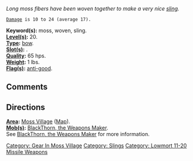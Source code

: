 *Long moss fibers have been woven together to make a very nice
[sling](:Category:_Slings.md "wikilink").*

[`Damage`](Missile_Weapon_Values.md "wikilink")` is 10 to 24 (average 17).`

**Keyword(s):** moss, woven, sling.  
**[Level(s)](Object_Level.md "wikilink"):** 20.  
**[Type](:Category:_Object_Types.md "wikilink"):**
[bow](:Category:_Missile_Weapons.md "wikilink").  
**[Slot(s)](Object_Slots.md "wikilink"):** <wielded>.  
**[Quality](Object_Quality.md "wikilink"):** 65 hps.  
**[Weight](Object_Weight.md "wikilink"):** 1 lbs.  
**[Flag(s)](:Category:_Object_Flags.md "wikilink"):**
[anti-good](Anti-Good_Flag.md "wikilink").  

## Comments

## Directions

**[Area](:Category:_Areas.md "wikilink"):** [Moss
Village](:Category:_Moss_Village.md "wikilink")
([Map](Moss_Village_Map.md "wikilink")).  
**[Mob(s)](:Category:_Mobs.md "wikilink"):** [BlackThorn, the Weapons
Maker](BlackThorn,_The_Weapons_Maker.md "wikilink").  
See [BlackThorn, the Weapons
Maker](BlackThorn,_The_Weapons_Maker.md "wikilink") for more
information.

[Category: Gear In Moss
Village](Category:_Gear_In_Moss_Village "wikilink") [Category:
Slings](Category:_Slings "wikilink") [Category: Lowmort 11-20 Missile
Weapons](Category:_Lowmort_11-20_Missile_Weapons "wikilink")
